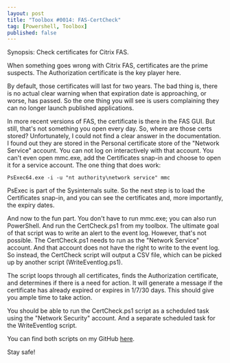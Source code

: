 ```yaml
---
layout: post
title: "Toolbox #0014: FAS-CertCheck"
tag: [Powershell, Toolbox]
published: false
---
```

Synopsis: Check certificates for Citrix FAS.

When something goes wrong with Citrix FAS, certificates are the prime suspects. The Authorization certificate is the key player here.

By default, those certificates will last for two years. The bad thing is, there is no actual clear warning when that expiration date is approaching, or worse, has passed. So the one thing you will see is users complaining they can no longer launch published applications.

In more recent versions of FAS, the certificate is there in the FAS GUI. But still, that's not something you open every day. So, where are those certs stored? Unfortunately, I could not find a clear answer in the documentation. I found out they are stored in the Personal certificate store of the "Network Service" account. You can not log on interactively with that account. You can't even open mmc.exe, add the Certificates snap-in and choose to open it for a service account. The one thing that does work:

```
PsExec64.exe -i -u "nt authority\network service" mmc
```

PsExec is part of the Sysinternals suite. So the next step is to load the Certificates snap-in, and you can see the certificates and, more importantly, the expiry dates.


And now to the fun part. You don't have to run mmc.exe; you can also run PowerShell. And run the CertCheck.ps1 from my toolbox. The ultimate goal of that script was to write an alert to the event log. However, that's not possible. The CertCheck.ps1 needs to run as the "Network Service" account. And that account does not have the right to write to the event log. So instead, the CertCheck script will output a CSV file, which can be picked up by another script (WriteEventlog.ps1).  

The script loops through all certificates, finds the Authorization certificate, and determines if there is a need for action. It will generate a message if the certificate has already expired or expires in 1/7/30 days. This should give you ample time to take action.

You should be able to run the CertCheck.ps1 script as a scheduled task using the "Network Security" account. And a separate scheduled task for the WriteEventlog script.

You can find both scripts on my GitHub [here](https://github.com/Cloudsparkle/FAS-CertCheck).

Stay safe!
